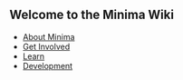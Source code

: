 ## Welcome to the Minima Wiki

+ [About Minima](./about/index.md)
+ [Get Involved](./getInvolved/index.md)
+ [Learn](./learn/index.md)
+ [Development](./development/index.md)
